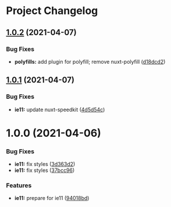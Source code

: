 # Project Changelog

## [1.0.2](https://github.com/GrabarzUndPartner/nuxt-speedkit-example/compare/v1.0.1...v1.0.2) (2021-04-07)


### Bug Fixes

* **polyfills:** add plugin for polyfill; remove nuxt-polyfill ([d18dcd2](https://github.com/GrabarzUndPartner/nuxt-speedkit-example/commit/d18dcd2644f6b3ef485fd464ba0e1544d54c8b5c))

## [1.0.1](https://github.com/GrabarzUndPartner/nuxt-speedkit-example/compare/v1.0.0...v1.0.1) (2021-04-07)


### Bug Fixes

* **ie11:** update nuxt-speedkit ([4d5d54c](https://github.com/GrabarzUndPartner/nuxt-speedkit-example/commit/4d5d54c9fb5cca5bc57fde8ef9d59abb702db1ce))

# 1.0.0 (2021-04-06)


### Bug Fixes

* **ie11:** fix styles ([3d363d2](https://github.com/GrabarzUndPartner/nuxt-speedkit-example/commit/3d363d2f1b1070115b73008c6ab0bf3c24e11f89))
* **ie11:** fix styles ([37bcc96](https://github.com/GrabarzUndPartner/nuxt-speedkit-example/commit/37bcc96c5e198507a0a3a80783db853640a9a35b))


### Features

* **ie11:** prepare for ie11 ([94018bd](https://github.com/GrabarzUndPartner/nuxt-speedkit-example/commit/94018bd664ec06dbbe2aec9dd65dead7694ff32b))
